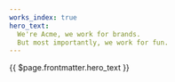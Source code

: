 ```yaml
---
works_index: true
hero_text:
  We're Acme, we work for brands.
  But most importantly, we work for fun.
---
```

<Hero>{{ $page.frontmatter.hero_text }}</Hero>
<WorksList />
